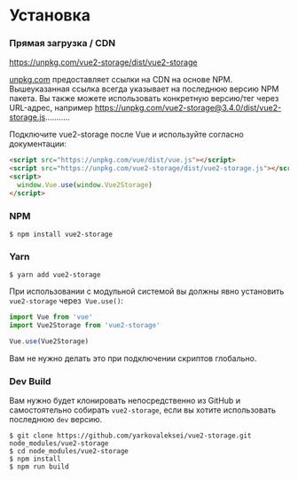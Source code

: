 # Установка

### Прямая загрузка / CDN

https://unpkg.com/vue2-storage/dist/vue2-storage

[unpkg.com](https://unpkg.com) предоставляет ссылки на CDN на основе NPM. Вышеуказанная ссылка всегда указывает на последнюю версию NPM пакета. Вы также можете использовать конкретную версию/тег через URL-адрес, например https://unpkg.com/vue2-storage@3.4.0/dist/vue2-storage.js...........

Подключите vue2-storage после Vue и используйте согласно документации:

```html
<script src="https://unpkg.com/vue/dist/vue.js"></script>
<script src="https://unpkg.com/vue2-storage/dist/vue2-storage.js"></script>
<script>
  window.Vue.use(window.Vue2Storage)
</script>
```

### NPM

    $ npm install vue2-storage

### Yarn

    $ yarn add vue2-storage

При использовании с модульной системой вы должны явно установить `vue2-storage` через` Vue.use()`:

```javascript
import Vue from 'vue'
import Vue2Storage from 'vue2-storage'

Vue.use(Vue2Storage)
```

Вам не нужно делать это при подключении скриптов глобально.

### Dev Build

Вам нужно будет клонировать непосредственно из GitHub и самостоятельно собирать `vue2-storage`, если
вы хотите использовать последнюю `dev` версию.

    $ git clone https://github.com/yarkovaleksei/vue2-storage.git node_modules/vue2-storage
    $ cd node_modules/vue2-storage
    $ npm install
    $ npm run build
